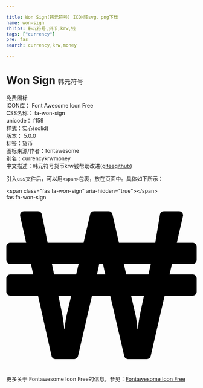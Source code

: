 ```yaml
---

title: Won Sign(韩元符号) ICON转svg、png下载
name: won-sign
zhTips: 韩元符号,货币,krw,钱
tags: ["currency"]
pre: fas
search: currency,krw,money

---
```


# Won Sign  <small style="font-size: 60%;font-weight: 100">韩元符号</small>


<div class="detail-page">
<p>
<span><span class="badge-success badge">免费图标</span> </span>
<br/>
<span>
ICON库：
<span class="badge-secondary badge">Font Awesome Icon Free</span> 
</span>
<br/>
<span>
CSS名称：
<span class="badge-secondary badge">fa-won-sign</span> 
</span>
<br/>
<span>
unicode：
<span class="badge-secondary badge">f159</span> 
<copy-btn content='f159' btn-title=""></copy-btn>
<copy-btn :content='String.fromCodePoint(parseInt("f159", 16))' btn-title="复制U"></copy-btn>
</span><br/><span>样式：<span class="badge-light badge">实心(solid)</span></span>
<br/>
<span>
版本：
<span class="badge-secondary badge">5.0.0</span> 
</span><br/><span>标签：<span class="badge-light badge"><router-link to="/tags/currency.html">货币</router-link></span></span>
<br/>
<span>图标来源/作者：<span class="badge-light badge">fontawesome</span></span> 
<br/>
<span>别名：<span class="badge-light badge">currency</span><span class="badge-light badge">krw</span><span class="badge-light badge">money</span></span><br/><span class="zh-detail">中文描述：<span class="badge-primary badge">韩元符号</span><span class="badge-primary badge">货币</span><span class="badge-primary badge">krw</span><span class="badge-primary badge">钱</span><span class="help-link"><span>帮助改进</span>(<a href="https://gitee.com/liuwave/icon-helper/edit/master/json/fontawesome/solid/won-sign.json" target="_blank" rel="noopener noreferrer">gitee</a><a href="https://github.com/liuwave/icon-helper/edit/master/json/fontawesome/solid/won-sign.json" target="_blank" rel="noopener noreferrer">github</a></span>)</span><br/>
</p>
</div>
<div class="alert alert-dark">
  <i class="fas fa-won-sign fa-xs"></i>
  <i class="fas fa-won-sign fa-sm"></i>
  <i class="fas fa-won-sign fa-lg"></i>
  <i class="fas fa-won-sign fa-2x"></i>
  <i class="fas fa-won-sign fa-3x"></i>
  <i class="fas fa-won-sign fa-5x"></i>
  <i class="fas fa-won-sign fa-7x"></i>
</div>
<div>
  <p>引入css文件后，可以用<code>&lt;span&gt;</code>包裹，放在页面中。具体如下所示：    
  </p>
  <div class="alert alert-primary" style="font-size: 14px">
    &lt;span class="fas fa-won-sign" aria-hidden="true"&gt;&lt;/span&gt;
    <copy-btn content='<span class="fas fa-won-sign" aria-hidden="true"></span>'></copy-btn>
  </div>
  <div class="alert alert-secondary">
    <i class="fas fa-won-sign"
    style="font-size: 24px"
    aria-hidden="true"></i> fas fa-won-sign
    <copy-btn content="fas fa-won-sign" btn-title="复制图标名称"></copy-btn>
  </div>
</div>
<div id="svg" class="svg-wrap">
<svg xmlns="http://www.w3.org/2000/svg" viewBox="0 0 576 512"><path d="M564 192c6.6 0 12-5.4 12-12v-40c0-6.6-5.4-12-12-12h-48l18.6-80.6c1.7-7.5-4-14.7-11.7-14.7h-46.1c-5.7 0-10.6 4-11.7 9.5L450.7 128H340.8l-19.7-86c-1.3-5.5-6.1-9.3-11.7-9.3h-44c-5.6 0-10.4 3.8-11.7 9.3l-20 86H125l-17.5-85.7c-1.1-5.6-6.1-9.6-11.8-9.6H53.6c-7.7 0-13.4 7.1-11.7 14.6L60 128H12c-6.6 0-12 5.4-12 12v40c0 6.6 5.4 12 12 12h62.3l7.2 32H12c-6.6 0-12 5.4-12 12v40c0 6.6 5.4 12 12 12h83.9l40.9 182.6c1.2 5.5 6.1 9.4 11.7 9.4h56.8c5.6 0 10.4-3.9 11.7-9.3L259.3 288h55.1l42.4 182.7c1.3 5.4 6.1 9.3 11.7 9.3h56.8c5.6 0 10.4-3.9 11.7-9.3L479.1 288H564c6.6 0 12-5.4 12-12v-40c0-6.6-5.4-12-12-12h-70.1l7.4-32zM183.8 342c-6.2 25.8-6.8 47.2-7.3 47.2h-1.1s-1.7-22-6.8-47.2l-11-54h38.8zm27.5-118h-66.8l-6.5-32h80.8zm62.9 0l2-8.6c1.9-8 3.5-16 4.8-23.4h11.8c1.3 7.4 2.9 15.4 4.8 23.4l2 8.6zm130.9 118c-5.1 25.2-6.8 47.2-6.8 47.2h-1.1c-.6 0-1.1-21.4-7.3-47.2l-12.4-54h39.1zm25.2-118h-67.4l-7.3-32h81.6z"/></svg>
</div>
<detail full-name='fa-won-sign'></detail>
    
<div><p>更多关于  Fontawesome Icon Free的信息，参见：<a target="_blank" href="https://iconhelper.cn/fontawesome.html">Fontawesome Icon Free</a>
</p></div>
